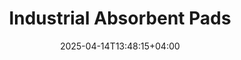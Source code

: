 ---
type: product
layout: product
date: 2025-04-14T13:48:15+04:00
sitemap:
  priority: 1
  changefreq: "weekly"

# SEO metadata
seoTitleSuffix: "Auto Mechanics PIG Mats Near Me"
seoDescription: >-
  Nutcracker Pro Industrial Absorbent Pads for Michigan auto shops. High-performance PIG Mats with Exxon technology absorb oil and chemicals fast. Save with bulk orders and fast shipping to Michigan.

# Page content
title: "Industrial **Absorbent Pads**"
titlePrefix: "Michigan Mechanic Supplies"
description: >-
  Nutcracker Pro Industrial Absorbent Pads (PIG Mats) offer top spill control for Michigan auto shops. Absorb up to 20 oz of oil or chemicals per pad. Durable, cost-effective, and perfect for dealerships with fast Michigan delivery.

# benefitsContent
benefitsImages:
  - image: "/images/abspads/product-main.jpg"
    alt: "Nutcracker Pro Absorbent Pads in Michigan"

benefitsBlocks:
  - title: "Fast Spill Cleanup in Michigan"
    text: >-
      Nutcracker PIG Mats soak up oil, coolant, and solvents quickly. Mechanics rely on them to keep service bays clean and safe, preventing costly downtime.
  - title: "Boost Shop Safety"
    text: >-
      These pads cut slip risks, meeting OSHA standards. Dealerships use them to protect workers and customers, ensuring compliant auto shop supplies.
  - title: "Versatile for Michigan Garages"
    text: >-
      From Lansing body shops to Flint service centers, these mats handle oil, chemicals, and more. They’re a must-have for Michigan’s diverse automotive needs.
  - title: "Save Big with Bulk Orders"
    text: >-
      Get 200 pads for $39 per case. Michigan shops save up to $1,200 yearly with fewer reorders, making it a smart choice for high-volume garages.
  - title: "Tough and Tear-Proof"
    text: >-
      Sonic-bonded polypropylene ensures durability. Techs trust these mats to hold up under heavy use without fraying or leaking.
  - title: "Streamline Michigan Workflows"
    text: >-
      Place these pads in high-spill zones to keep operations smooth. Service centers avoid disruptions with ready-to-use absorbent supplies.
  - title: "Eco-Conscious Choice"
    text: >-
      Designed for efficiency, these mats reduce waste. Auto shops choose them for sustainable spill control that aligns with local green standards.
  - title: "Quick Michigan Delivery"
    text: >-
      Fast shipping ensures garages stay stocked. From Warren to statewide, get reliable auto shop tools delivered to your door without delay.
  - title: "Ideal for Heavy-Duty Use"
    text: >-
      Built for tough jobs, these mats absorb fast and last. Diesel mechanics depend on them for consistent performance in demanding environments.

# testimonials section
testimonials:
  items:
    - name: "Tom"
      text: >-
        These pads are awesome in my Detroit shop. Oil spills vanish quick, and they’re tough as nails. Saves me a ton of cleanup time.
    - name: "Sarah"
      text: >-
        I manage a dealership. Nutcracker mats keep our floors spotless. They soak up everything, and the price is right for bulk.
    - name: "Luis"
      text: >-
        Been using these in Lansing. They handle diesel leaks like a champ. No mess, no stress. I’m sticking with these for sure.
    - name: "Kelly"
      text: >-
        My Flint garage loves these mats. They’re great for paint spills and oil. Super durable and make my shop look pro.
    - name: "Greg"
      text: >-
        In Ann Arbor, these pads are a lifesaver. They suck up coolant fast, and I don’t need to reorder often. Great deal all around.
    - name: "Maria"
      text: >-
        Our Kalamazoo shop uses these daily. They’re perfect for quick cleanups, and the box lasts forever. Keeps things running smooth.
    - name: "Dave"
      text: >-
        I’m in Saginaw, and these mats are solid. They grab oil spills in seconds. No tearing or leaking, just good results.
    - name: "Jenna"
      text: >-
        These pads work great in my Troy service center. They handle chemicals and oil easy. Fast shipping keeps us stocked up.
    - name: "Pete"
      text: >-
        Nutcracker mats are the best in Warren. Spills don’t stand a chance, and they’re cheap for how many you get. Big fan.
    - name: "Amy"
      text: >-
        My Holland shop swears by these. They’re tough, soak up tons, and save us money. Cleanup’s never been this easy.
    - name: "Chris"
      text: >-
        These mats are a game-changer in Livonia. Oil and grease disappear fast. They’re sturdy and worth every buck for my crew.
    - name: "Tara"
      text: >-
        I run a Dearborn garage. These pads keep spills under control. They’re reliable, and bulk orders save us a bundle.

# FAQ section
faq:
  titleColored: "F.A.Q."
  questions:
    - question: "What are Nutcracker Industrial Absorbent Pads?"
      answer: >-
        Nutcracker PIG Mats are high-performance pads made with Exxon technology. Auto shops use them for oil, chemical, and coolant spills, absorbing up to 20 oz per pad for fast cleanup.
    - question: "How much can each pad absorb?"
      answer: >-
        Each pad soaks up 17–20 oz of liquids like oil or solvents. Mechanics in Grand Rapids trust them for heavy-duty spill control in busy auto shops near me.
    - question: "Are these pads cost-effective for Michigan shops?"
      answer: >-
        Yes, 200 pads for $39 saves up to $1,200 yearly. Dealerships order bulk to cut costs and reduce restocking, perfect for garage supplies.
    - question: "What’s the benefit of the dimpled design?"
      answer: >-
        The dimpled surface boosts absorption, and perforations let techs customize sizes. It’s a versatile choice for auto repair supplies across the state.
    - question: "Can these pads handle chemical spills?"
      answer: >-
        Absolutely. They absorb chemicals, oils, and coolants. Service centers rely on them for safe, compliant spill management with fast delivery.
    - question: "How durable are Nutcracker PIG Mats?"
      answer: >-
        Made from tear-resistant polypropylene, they’re built for tough jobs. Michigan garages use them daily without fraying, ensuring reliable shop tools.
    - question: "What’s the packaging like?"
      answer: >-
        A dispenser box holds 200 pads for easy access. Auto shops  love the convenience for quick spill response, paired with local mechanic supplies.
    - question: "Do these pads help with Michigan regulations?"
      answer: >-
        Yes, they reduce slip hazards, meeting OSHA rules. Dealerships use them to stay compliant while keeping floors clean with minimal effort.
    - question: "Are they eco-friendly for Michigan shops?"
      answer: >-
        Their efficient design cuts waste. Michigan garages in choose them for sustainable spill control, aligning with local green standards and bulk savings.
    - question: "Can they handle Michigan’s busy shops?"
      answer: >-
        Definitely. Built for high-volume use, they’re perfect for service centers. Fast shipping ensures a steady supply of auto shop consumables.

---